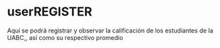 # userREGISTER
Aquí se podrá registrar y observar la calificación de los estudiantes de la UABC,, así como su respectivo promedio 
